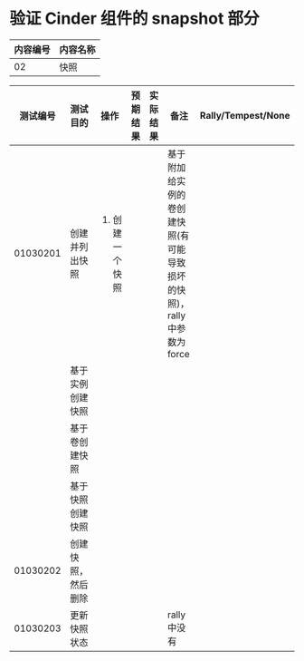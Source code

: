 # 验证 Cinder 组件的 snapshot 部分

|内容编号|内容名称|
|--------|--------|
|02|快照|


|测试编号|测试目的|操作|预期结果|实际结果|备注|Rally/Tempest/None|
|--------|--------|----|--------|--------|----|------------------|
|01030201|创建并列出快照|<ol><li>创建一个快照</li></ol>|||基于附加给实例的卷创建快照(有可能导致损坏的快照)，rally 中参数为 force||
||基于实例创建快照||||||
||基于卷创建快照||||||
||基于快照创建快照||||||
|01030202|创建快照，然后删除||||||
|01030203|更新快照状态||||rally 中没有||
